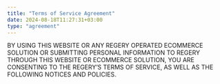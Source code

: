 ```yaml
---
title: "Terms of Service Agreement"
date: 2024-08-18T11:27:31+03:00
type: "agreement"
---
```


BY USING THIS WEBSITE OR ANY REGERY OPERATED ECOMMERCE SOLUTION OR SUBMITTING PERSONAL INFORMATION TO REGERY THROUGH THIS WEBSITE OR ECOMMERCE SOLUTION, YOU ARE CONSENTING TO THE REGERY’S TERMS OF SERVICE, AS WELL AS THE FOLLOWING NOTICES AND POLICIES.